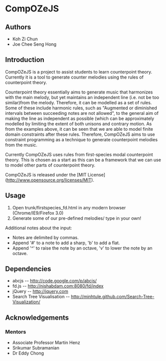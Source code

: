 CompOZeJS
=========

Authors
------------

* Koh Zi Chun
* Joe Chee Seng Hong

Introduction
------------
CompOZeJS is a project to assist students to learn counterpoint theory. Currently it is a tool to generate counter melodies using the rules of counterpoint theory. 

Counterpoint theory essentially aims to generate music that harmonizes with the main melody, but yet maintains an independent line (i.e. not be too similar)from the melody. Therefore, it can be modelled as a set of rules. Some of these include harmonic rules, such as "Augmented or diminished intervals between succeeding notes are not allowed", to the general aim of making the line as independent as possible (which can be approximately modelled by limiting the extent of both unisons and contrary motion. As from the examples above, it can be seen that we are able to model finite domain constraints after these rules. Therefore, CompOZeJS aims to use constraint programming as a technique to generate counterpoint melodies from the music. 

Currently CompOZeJS uses rules from first-species modal counterpoint theory. This is chosen as a start as this can be a framework that we can use to model other parts of counterpoint theory.

CompOZeJS is released under the [MIT License] (http://www.opensource.org/licenses/MIT). 

Usage
-----

1. Open trunk/firstspecies_fd.html in any modern browser (Chrome/IE9/Firefox 3.0)
2. Generate some of our pre-defined melodies/ type in your own!

Additional notes about the input:

* Notes are delimited by commas. 
* Append '#' to a note to add a sharp, 'b' to add a flat. 
* Append '^' to raise the note by an octave, 'v' to lower the note by an octave.


Dependencies
------------

- abcjs 	-- http://code.google.com/p/abcjs/ 
- fd.js 	-- http://nishabdam.com:8080/fd/index
- jQuery	-- http://jquery.com
- Search Tree Visualisation --  http://minhtule.github.com/Search-Tree-Visualization/

Acknowledgements
----------------

### Mentors

* Associate Professor Martin Henz
* Srikumar Subramanian
* Dr Eddy Chong


